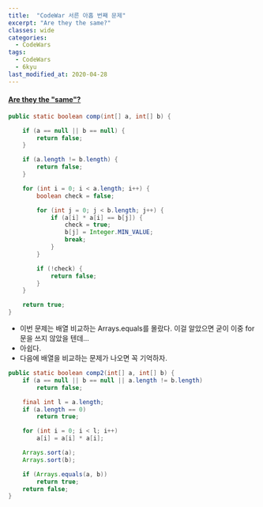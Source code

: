 ```yaml
---
title:  "CodeWar 서른 아홉 번째 문제"
excerpt: "Are they the same?"
classes: wide
categories:
  - CodeWars
tags:
  - CodeWars
  - 6kyu
last_modified_at: 2020-04-28
---
```


#### [Are they the "same"?](https://www.codewars.com/kata/550498447451fbbd7600041c)

```java
public static boolean comp(int[] a, int[] b) {

    if (a == null || b == null) {
        return false;
    }

    if (a.length != b.length) {
        return false;
    }

    for (int i = 0; i < a.length; i++) {
        boolean check = false;

        for (int j = 0; j < b.length; j++) {
            if (a[i] * a[i] == b[j]) {
                check = true;
                b[j] = Integer.MIN_VALUE;
                break;
            }
        }

        if (!check) {
            return false;
        }
    }

    return true;
}
```

* 이번 문제는 배열 비교하는 Arrays.equals를 몰랐다. 이걸 알았으면 굳이 이중 for문을 쓰지 않았을 텐데...
* 아쉽다.
* 다음에 배열을 비교하는 문제가 나오면 꼭 기억하자.

```java
public static boolean comp2(int[] a, int[] b) {
    if (a == null || b == null || a.length != b.length)
        return false;

    final int l = a.length;
    if (a.length == 0)
        return true;

    for (int i = 0; i < l; i++)
        a[i] = a[i] * a[i];

    Arrays.sort(a);
    Arrays.sort(b);

    if (Arrays.equals(a, b))
        return true;
    return false;
}
```

